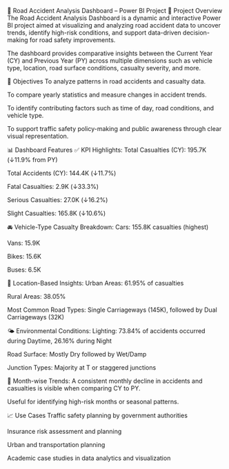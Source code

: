 🚧 Road Accident Analysis Dashboard – Power BI Project
📌 Project Overview
The Road Accident Analysis Dashboard is a dynamic and interactive Power BI project aimed at visualizing and analyzing road accident data to uncover trends, identify high-risk conditions, and support data-driven decision-making for road safety improvements.

The dashboard provides comparative insights between the Current Year (CY) and Previous Year (PY) across multiple dimensions such as vehicle type, location, road surface conditions, casualty severity, and more.

🎯 Objectives
To analyze patterns in road accidents and casualty data.

To compare yearly statistics and measure changes in accident trends.

To identify contributing factors such as time of day, road conditions, and vehicle type.

To support traffic safety policy-making and public awareness through clear visual representation.

📊 Dashboard Features
✅ KPI Highlights:
Total Casualties (CY): 195.7K (↓11.9% from PY)

Total Accidents (CY): 144.4K (↓11.7%)

Fatal Casualties: 2.9K (↓33.3%)

Serious Casualties: 27.0K (↓16.2%)

Slight Casualties: 165.8K (↓10.6%)

🚘 Vehicle-Type Casualty Breakdown:
Cars: 155.8K casualties (highest)

Vans: 15.9K

Bikes: 15.6K

Buses: 6.5K

📍 Location-Based Insights:
Urban Areas: 61.95% of casualties

Rural Areas: 38.05%

Most Common Road Types: Single Carriageways (145K), followed by Dual Carriageways (32K)

🌤️ Environmental Conditions:
Lighting: 73.84% of accidents occurred during Daytime, 26.16% during Night

Road Surface: Mostly Dry followed by Wet/Damp

Junction Types: Majority at T or staggered junctions

📅 Month-wise Trends:
A consistent monthly decline in accidents and casualties is visible when comparing CY to PY.

Useful for identifying high-risk months or seasonal patterns.

📈 Use Cases
Traffic safety planning by government authorities

Insurance risk assessment and planning

Urban and transportation planning

Academic case studies in data analytics and visualization

